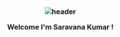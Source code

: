 <h3 align="center">
  
  ![header](https://github.com/yordanbtc/yordanbtc.gituhb.io/blob/1d2697e351c9661f9176f8f9c8e7f956b017eb2c/banner.png)
  
  Welcome I'm Saravana Kumar ! </h3>
